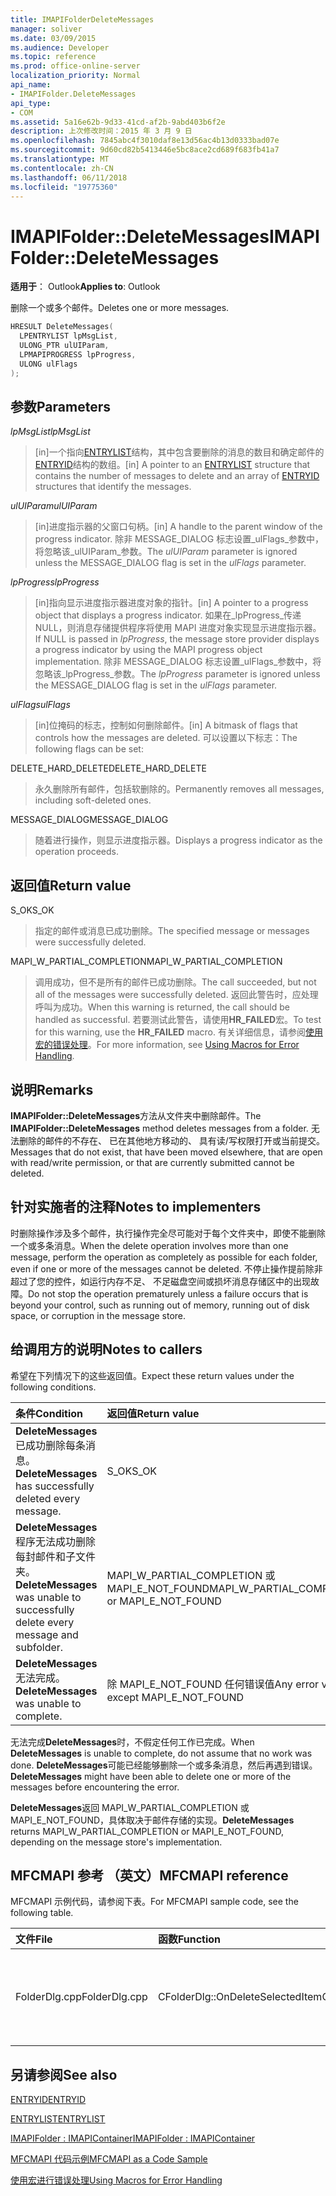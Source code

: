 ```yaml
---
title: IMAPIFolderDeleteMessages
manager: soliver
ms.date: 03/09/2015
ms.audience: Developer
ms.topic: reference
ms.prod: office-online-server
localization_priority: Normal
api_name:
- IMAPIFolder.DeleteMessages
api_type:
- COM
ms.assetid: 5a16e62b-9d33-41cd-af2b-9abd403b6f2e
description: 上次修改时间：2015 年 3 月 9 日
ms.openlocfilehash: 7845abc4f3010daf8e13d56ac4b13d0333bad07e
ms.sourcegitcommit: 9d60cd82b5413446e5bc8ace2cd689f683fb41a7
ms.translationtype: MT
ms.contentlocale: zh-CN
ms.lasthandoff: 06/11/2018
ms.locfileid: "19775360"
---
```

# <a name="imapifolderdeletemessages"></a><span data-ttu-id="52c4a-103">IMAPIFolder::DeleteMessages</span><span class="sxs-lookup"><span data-stu-id="52c4a-103">IMAPIFolder::DeleteMessages</span></span>

  
  
<span data-ttu-id="52c4a-104">**适用于**： Outlook</span><span class="sxs-lookup"><span data-stu-id="52c4a-104">**Applies to**: Outlook</span></span> 
  
<span data-ttu-id="52c4a-105">删除一个或多个邮件。</span><span class="sxs-lookup"><span data-stu-id="52c4a-105">Deletes one or more messages.</span></span>
  
```cpp
HRESULT DeleteMessages(
  LPENTRYLIST lpMsgList,
  ULONG_PTR ulUIParam,
  LPMAPIPROGRESS lpProgress,
  ULONG ulFlags
);
```

## <a name="parameters"></a><span data-ttu-id="52c4a-106">参数</span><span class="sxs-lookup"><span data-stu-id="52c4a-106">Parameters</span></span>

 <span data-ttu-id="52c4a-107">_lpMsgList_</span><span class="sxs-lookup"><span data-stu-id="52c4a-107">_lpMsgList_</span></span>
  
> <span data-ttu-id="52c4a-108">[in]一个指向[ENTRYLIST](entrylist.md)结构，其中包含要删除的消息的数目和确定邮件的[ENTRYID](entryid.md)结构的数组。</span><span class="sxs-lookup"><span data-stu-id="52c4a-108">[in] A pointer to an [ENTRYLIST](entrylist.md) structure that contains the number of messages to delete and an array of [ENTRYID](entryid.md) structures that identify the messages.</span></span> 
    
 <span data-ttu-id="52c4a-109">_ulUIParam_</span><span class="sxs-lookup"><span data-stu-id="52c4a-109">_ulUIParam_</span></span>
  
> <span data-ttu-id="52c4a-110">[in]进度指示器的父窗口句柄。</span><span class="sxs-lookup"><span data-stu-id="52c4a-110">[in] A handle to the parent window of the progress indicator.</span></span> <span data-ttu-id="52c4a-111">除非 MESSAGE_DIALOG 标志设置_ulFlags_参数中，将忽略该_ulUIParam_参数。</span><span class="sxs-lookup"><span data-stu-id="52c4a-111">The  _ulUIParam_ parameter is ignored unless the MESSAGE_DIALOG flag is set in the  _ulFlags_ parameter.</span></span> 
    
 <span data-ttu-id="52c4a-112">_lpProgress_</span><span class="sxs-lookup"><span data-stu-id="52c4a-112">_lpProgress_</span></span>
  
> <span data-ttu-id="52c4a-113">[in]指向显示进度指示器进度对象的指针。</span><span class="sxs-lookup"><span data-stu-id="52c4a-113">[in] A pointer to a progress object that displays a progress indicator.</span></span> <span data-ttu-id="52c4a-114">如果在_lpProgress_传递 NULL，则消息存储提供程序将使用 MAPI 进度对象实现显示进度指示器。</span><span class="sxs-lookup"><span data-stu-id="52c4a-114">If NULL is passed in  _lpProgress_, the message store provider displays a progress indicator by using the MAPI progress object implementation.</span></span> <span data-ttu-id="52c4a-115">除非 MESSAGE_DIALOG 标志设置_ulFlags_参数中，将忽略该_lpProgress_参数。</span><span class="sxs-lookup"><span data-stu-id="52c4a-115">The  _lpProgress_ parameter is ignored unless the MESSAGE_DIALOG flag is set in the  _ulFlags_ parameter.</span></span> 
    
 <span data-ttu-id="52c4a-116">_ulFlags_</span><span class="sxs-lookup"><span data-stu-id="52c4a-116">_ulFlags_</span></span>
  
> <span data-ttu-id="52c4a-117">[in]位掩码的标志，控制如何删除邮件。</span><span class="sxs-lookup"><span data-stu-id="52c4a-117">[in] A bitmask of flags that controls how the messages are deleted.</span></span> <span data-ttu-id="52c4a-118">可以设置以下标志：</span><span class="sxs-lookup"><span data-stu-id="52c4a-118">The following flags can be set:</span></span>
    
<span data-ttu-id="52c4a-119">DELETE_HARD_DELETE</span><span class="sxs-lookup"><span data-stu-id="52c4a-119">DELETE_HARD_DELETE</span></span>
  
> <span data-ttu-id="52c4a-120">永久删除所有邮件，包括软删除的。</span><span class="sxs-lookup"><span data-stu-id="52c4a-120">Permanently removes all messages, including soft-deleted ones.</span></span>
    
<span data-ttu-id="52c4a-121">MESSAGE_DIALOG</span><span class="sxs-lookup"><span data-stu-id="52c4a-121">MESSAGE_DIALOG</span></span> 
  
> <span data-ttu-id="52c4a-122">随着进行操作，则显示进度指示器。</span><span class="sxs-lookup"><span data-stu-id="52c4a-122">Displays a progress indicator as the operation proceeds.</span></span>
    
## <a name="return-value"></a><span data-ttu-id="52c4a-123">返回值</span><span class="sxs-lookup"><span data-stu-id="52c4a-123">Return value</span></span>

<span data-ttu-id="52c4a-124">S_OK</span><span class="sxs-lookup"><span data-stu-id="52c4a-124">S_OK</span></span> 
  
> <span data-ttu-id="52c4a-125">指定的邮件或消息已成功删除。</span><span class="sxs-lookup"><span data-stu-id="52c4a-125">The specified message or messages were successfully deleted.</span></span>
    
<span data-ttu-id="52c4a-126">MAPI_W_PARTIAL_COMPLETION</span><span class="sxs-lookup"><span data-stu-id="52c4a-126">MAPI_W_PARTIAL_COMPLETION</span></span> 
  
> <span data-ttu-id="52c4a-127">调用成功，但不是所有的邮件已成功删除。</span><span class="sxs-lookup"><span data-stu-id="52c4a-127">The call succeeded, but not all of the messages were successfully deleted.</span></span> <span data-ttu-id="52c4a-128">返回此警告时，应处理呼叫为成功。</span><span class="sxs-lookup"><span data-stu-id="52c4a-128">When this warning is returned, the call should be handled as successful.</span></span> <span data-ttu-id="52c4a-129">若要测试此警告，请使用**HR_FAILED**宏。</span><span class="sxs-lookup"><span data-stu-id="52c4a-129">To test for this warning, use the **HR_FAILED** macro.</span></span> <span data-ttu-id="52c4a-130">有关详细信息，请参阅[使用宏的错误处理](using-macros-for-error-handling.md)。</span><span class="sxs-lookup"><span data-stu-id="52c4a-130">For more information, see [Using Macros for Error Handling](using-macros-for-error-handling.md).</span></span>
    
## <a name="remarks"></a><span data-ttu-id="52c4a-131">说明</span><span class="sxs-lookup"><span data-stu-id="52c4a-131">Remarks</span></span>

<span data-ttu-id="52c4a-132">**IMAPIFolder::DeleteMessages**方法从文件夹中删除邮件。</span><span class="sxs-lookup"><span data-stu-id="52c4a-132">The **IMAPIFolder::DeleteMessages** method deletes messages from a folder.</span></span> <span data-ttu-id="52c4a-133">无法删除的邮件的不存在、 已在其他地方移动的、 具有读/写权限打开或当前提交。</span><span class="sxs-lookup"><span data-stu-id="52c4a-133">Messages that do not exist, that have been moved elsewhere, that are open with read/write permission, or that are currently submitted cannot be deleted.</span></span> 
  
## <a name="notes-to-implementers"></a><span data-ttu-id="52c4a-134">针对实施者的注释</span><span class="sxs-lookup"><span data-stu-id="52c4a-134">Notes to implementers</span></span>

<span data-ttu-id="52c4a-135">时删除操作涉及多个邮件，执行操作完全尽可能对于每个文件夹中，即使不能删除一个或多条消息。</span><span class="sxs-lookup"><span data-stu-id="52c4a-135">When the delete operation involves more than one message, perform the operation as completely as possible for each folder, even if one or more of the messages cannot be deleted.</span></span> <span data-ttu-id="52c4a-136">不停止操作提前除非超过了您的控件，如运行内存不足、 不足磁盘空间或损坏消息存储区中的出现故障。</span><span class="sxs-lookup"><span data-stu-id="52c4a-136">Do not stop the operation prematurely unless a failure occurs that is beyond your control, such as running out of memory, running out of disk space, or corruption in the message store.</span></span>
  
## <a name="notes-to-callers"></a><span data-ttu-id="52c4a-137">给调用方的说明</span><span class="sxs-lookup"><span data-stu-id="52c4a-137">Notes to callers</span></span>

<span data-ttu-id="52c4a-138">希望在下列情况下的这些返回值。</span><span class="sxs-lookup"><span data-stu-id="52c4a-138">Expect these return values under the following conditions.</span></span>
  
|<span data-ttu-id="52c4a-139">**条件**</span><span class="sxs-lookup"><span data-stu-id="52c4a-139">**Condition**</span></span>|<span data-ttu-id="52c4a-140">**返回值**</span><span class="sxs-lookup"><span data-stu-id="52c4a-140">**Return value**</span></span>|
|:-----|:-----|
|<span data-ttu-id="52c4a-141">**DeleteMessages**已成功删除每条消息。</span><span class="sxs-lookup"><span data-stu-id="52c4a-141">**DeleteMessages** has successfully deleted every message.</span></span>  <br/> |<span data-ttu-id="52c4a-142">S_OK</span><span class="sxs-lookup"><span data-stu-id="52c4a-142">S_OK</span></span>  <br/> |
|<span data-ttu-id="52c4a-143">**DeleteMessages**程序无法成功删除每封邮件和子文件夹。</span><span class="sxs-lookup"><span data-stu-id="52c4a-143">**DeleteMessages** was unable to successfully delete every message and subfolder.</span></span>  <br/> |<span data-ttu-id="52c4a-144">MAPI_W_PARTIAL_COMPLETION 或 MAPI_E_NOT_FOUND</span><span class="sxs-lookup"><span data-stu-id="52c4a-144">MAPI_W_PARTIAL_COMPLETION or MAPI_E_NOT_FOUND</span></span>  <br/> |
|<span data-ttu-id="52c4a-145">**DeleteMessages**无法完成。</span><span class="sxs-lookup"><span data-stu-id="52c4a-145">**DeleteMessages** was unable to complete.</span></span>  <br/> |<span data-ttu-id="52c4a-146">除 MAPI_E_NOT_FOUND 任何错误值</span><span class="sxs-lookup"><span data-stu-id="52c4a-146">Any error value except MAPI_E_NOT_FOUND</span></span>  <br/> |
   
<span data-ttu-id="52c4a-147">无法完成**DeleteMessages**时，不假定任何工作已完成。</span><span class="sxs-lookup"><span data-stu-id="52c4a-147">When **DeleteMessages** is unable to complete, do not assume that no work was done.</span></span> <span data-ttu-id="52c4a-148">**DeleteMessages**可能已经能够删除一个或多条消息，然后再遇到错误。</span><span class="sxs-lookup"><span data-stu-id="52c4a-148">**DeleteMessages** might have been able to delete one or more of the messages before encountering the error.</span></span> 
  
 <span data-ttu-id="52c4a-149">**DeleteMessages**返回 MAPI_W_PARTIAL_COMPLETION 或 MAPI_E_NOT_FOUND，具体取决于邮件存储的实现。</span><span class="sxs-lookup"><span data-stu-id="52c4a-149">**DeleteMessages** returns MAPI_W_PARTIAL_COMPLETION or MAPI_E_NOT_FOUND, depending on the message store's implementation.</span></span> 
  
## <a name="mfcmapi-reference"></a><span data-ttu-id="52c4a-150">MFCMAPI 参考 （英文）</span><span class="sxs-lookup"><span data-stu-id="52c4a-150">MFCMAPI reference</span></span>

<span data-ttu-id="52c4a-151">MFCMAPI 示例代码，请参阅下表。</span><span class="sxs-lookup"><span data-stu-id="52c4a-151">For MFCMAPI sample code, see the following table.</span></span>
  
|<span data-ttu-id="52c4a-152">**文件**</span><span class="sxs-lookup"><span data-stu-id="52c4a-152">**File**</span></span>|<span data-ttu-id="52c4a-153">**函数**</span><span class="sxs-lookup"><span data-stu-id="52c4a-153">**Function**</span></span>|<span data-ttu-id="52c4a-154">**Comment**</span><span class="sxs-lookup"><span data-stu-id="52c4a-154">**Comment**</span></span>|
|:-----|:-----|:-----|
|<span data-ttu-id="52c4a-155">FolderDlg.cpp</span><span class="sxs-lookup"><span data-stu-id="52c4a-155">FolderDlg.cpp</span></span>  <br/> |<span data-ttu-id="52c4a-156">CFolderDlg::OnDeleteSelectedItem</span><span class="sxs-lookup"><span data-stu-id="52c4a-156">CFolderDlg::OnDeleteSelectedItem</span></span>  <br/> |<span data-ttu-id="52c4a-157">MFCMAPI 使用**IMAPIFolder::DeleteMessages**方法删除指定的邮件。</span><span class="sxs-lookup"><span data-stu-id="52c4a-157">MFCMAPI uses the **IMAPIFolder::DeleteMessages** method to delete the specified messages.</span></span>  <br/> |
   
## <a name="see-also"></a><span data-ttu-id="52c4a-158">另请参阅</span><span class="sxs-lookup"><span data-stu-id="52c4a-158">See also</span></span>



[<span data-ttu-id="52c4a-159">ENTRYID</span><span class="sxs-lookup"><span data-stu-id="52c4a-159">ENTRYID</span></span>](entryid.md)
  
[<span data-ttu-id="52c4a-160">ENTRYLIST</span><span class="sxs-lookup"><span data-stu-id="52c4a-160">ENTRYLIST</span></span>](entrylist.md)
  
[<span data-ttu-id="52c4a-161">IMAPIFolder : IMAPIContainer</span><span class="sxs-lookup"><span data-stu-id="52c4a-161">IMAPIFolder : IMAPIContainer</span></span>](imapifolderimapicontainer.md)


[<span data-ttu-id="52c4a-162">MFCMAPI 代码示例</span><span class="sxs-lookup"><span data-stu-id="52c4a-162">MFCMAPI as a Code Sample</span></span>](mfcmapi-as-a-code-sample.md)
  
[<span data-ttu-id="52c4a-163">使用宏进行错误处理</span><span class="sxs-lookup"><span data-stu-id="52c4a-163">Using Macros for Error Handling</span></span>](using-macros-for-error-handling.md)

